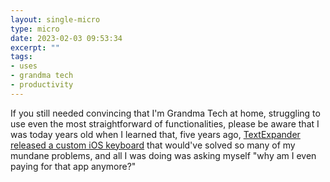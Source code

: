 ```yaml
---
layout: single-micro
type: micro
date: 2023-02-03 09:53:34
excerpt: ""
tags:
- uses
- grandma tech
- productivity
---
```

If you still needed convincing that I'm Grandma Tech at home, struggling to use even the most straightforward of functionalities, please be aware that I was today years old when I learned that, five years ago, [TextExpander released a custom iOS keyboard](https://textexpander.com/blog/textexpander-tip-try-our-ios-keyboard-and-one-tap-text-snippet-keys) that would've solved so many of my mundane problems, and all I was doing was asking myself "why am I even paying for that app anymore?"